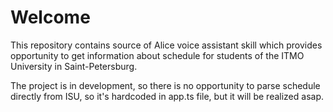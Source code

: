 # Welcome

This repository contains source of Alice voice assistant skill which provides opportunity to get information about schedule for students of the ITMO University in Saint-Petersburg.

The project is in development, so there is no opportunity to parse schedule directly from ISU, so it's hardcoded in app.ts file, but it will be realized asap.
